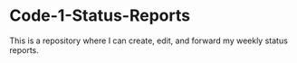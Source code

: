 # Code-1-Status-Reports
This is a repository where I can create, edit, and forward my weekly status reports.
